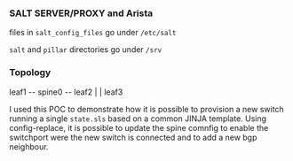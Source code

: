 ### SALT SERVER/PROXY and Arista

files in `salt_config_files` go under `/etc/salt`

`salt` and `pillar` directories go under `/srv`

 ### Topology

 leaf1 -- spine0 -- leaf2
            |
            |
          leaf3

I used this POC to demonstrate how it is possible to provision a new switch
running a single `state.sls` based on a common JINJA template.
Using config-replace, it is possible to update the spine comnfig to enable the
switchport were the new switch is connected and to add a new bgp neighbour.
